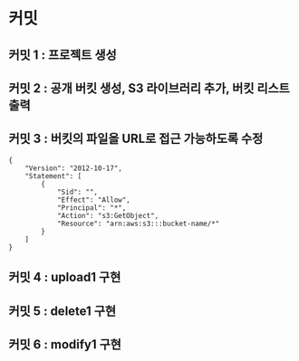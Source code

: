 # 커밋
## 커밋 1 : 프로젝트 생성
## 커밋 2 : 공개 버킷 생성, S3 라이브러리 추가, 버킷 리스트 출력
## 커밋 3 : 버킷의 파일을 URL로 접근 가능하도록 수정
```
{
    "Version": "2012-10-17",
    "Statement": [
        {
            "Sid": "",
            "Effect": "Allow",
            "Principal": "*",
            "Action": "s3:GetObject",
            "Resource": "arn:aws:s3:::bucket-name/*"
        }
    ]
}
```
## 커밋 4 : upload1 구현
## 커밋 5 : delete1 구현
## 커밋 6 : modify1 구현